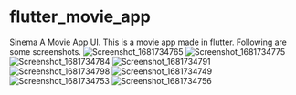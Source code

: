 # flutter_movie_app
 Sinema A Movie App UI.
 This is a movie app made in flutter. Following are some screenshots.
 ![Screenshot_1681734765](https://user-images.githubusercontent.com/121686435/232838726-051d3f29-22a3-4a6b-bed8-10cc193a9e63.png)
![Screenshot_1681734775](https://user-images.githubusercontent.com/121686435/232838794-edc32274-5dc7-466a-a950-9f34a409ad11.png)
![Screenshot_1681734784](https://user-images.githubusercontent.com/121686435/232838828-b914e9f1-82bb-4632-ac4c-6a8c6b905fc7.png)
![Screenshot_1681734791](https://user-images.githubusercontent.com/121686435/232838846-30507c3d-df17-44fe-915a-47202b1fd4a4.png)
![Screenshot_1681734798](https://user-images.githubusercontent.com/121686435/232838851-78c48e83-8e55-45de-8984-557e526f7f70.png)
![Screenshot_1681734749](https://user-images.githubusercontent.com/121686435/232838855-54949466-7cf2-4e80-925e-82c97e103c07.png)
![Screenshot_1681734753](https://user-images.githubusercontent.com/121686435/232838873-e7006258-5517-47b0-85d8-8fb6835759e7.png)
![Screenshot_1681734756](https://user-images.githubusercontent.com/121686435/232838879-ae5e12ac-6334-41e3-938b-863ff5093e86.png)
